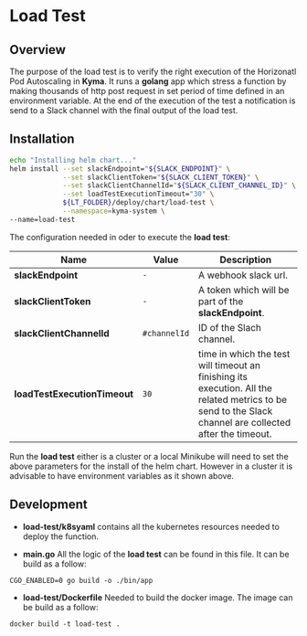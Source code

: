 # Load Test


## Overview

The purpose of the load test is to verify the right execution of the Horizonatl Pod Autoscaling in **Kyma**. It runs a **golang** app which stress a function by making thousands of http post request in set period of time defined in an environment variable. At the end of the execution of the test a notification is send to a Slack channel with the final output of the load test.

## Installation

```bash
echo "Installing helm chart..."
helm install --set slackEndpoint="${SLACK_ENDPOINT}" \
             --set slackClientToken="${SLACK_CLIENT_TOKEN}" \
             --set slackClientChannelId="${SLACK_CLIENT_CHANNEL_ID}" \
             --set loadTestExecutionTimeout="30" \
             ${LT_FOLDER}/deploy/chart/load-test \
             --namespace=kyma-system \
--name=load-test
```

The configuration needed in oder to execute the **load test**:

 | Name | Value | Description |
 |------|---------------|-------------|
**slackEndpoint** |`-`| A webhook slack url.
**slackClientToken** |`-`|  A token which will be part of the **slackEndpoint**. 
**slackClientChannelId** |`#channelId`| ID of the Slach channel.
**loadTestExecutionTimeout** |`30`| time in which the test will timeout an finishing its execution. All the related metrics to be send to the Slack channel are collected after the timeout.

Run the **load test** either is a cluster or a local Minikube will need to set the above parameters for the install of the helm chart. However in a cluster it is advisable to have environment variables as it shown above.


## Development

- **load-test/k8syaml**  contains all the kubernetes resources needed to deploy the function.

- **main.go** All the logic of the **load test** can be found in this file. It can be build as a follow:
 
 `CGO_ENABLED=0 go build -o ./bin/app`
 
- **load-test/Dockerfile** Needed to build the docker image. The image can be build as a follow:

`docker build -t load-test .`
